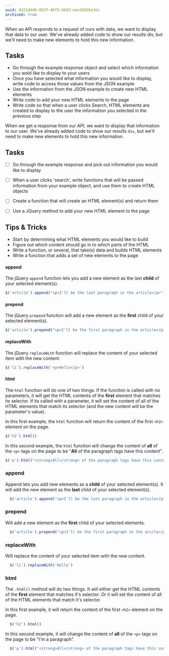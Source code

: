 ```yaml
---
uuid: d321d4d6-853f-46f5-bb83-eacd183ba3ec
archived: true
---
```


When an API responds to a request of ours with data, we want to display that data to our user. We've already added code to show our results div, but we'll need to make new elements to hold this new information.

## Tasks

- Go through the example response object and select which information you wold like to display to your users
- Once you have selected what information you would like to display, write code to access those values from the JSON example
- Use the information from the JSON example to create new HTML elements
- Write code to add your new HTML elements to the page
- Write code so that when a user clicks Search, HTML elements are created to display to the user the information you selected in the previous step

When we get a response from our API, we want to display that information to our user. We've already added code to show our results `div`, but we'll need to make new elements to hold this new information.

## Tasks
<!--
  I want them to slowly add pieces of information from the example object to the page
  it's difficult to be specific here without telling them exactly what to do for each
  different project.
-->

- [ ] Go through the example response and pick out information you would like to display
- [ ] When a user clicks 'search', write functions that will be passed information from your example object, and use them to create HTML objects
- [ ] Create a function that will create an HTML element(s) and return them
- [ ] Use a JQuery method to add your new HTML element to the page


## Tips & Tricks

- Start by determining what HTML elements you would like to build
- Figure out which content should go in to which parts of the HTML
- Write a function, or several, that take(s) data and builds HTML elements
- Write a function that adds a set of new elements to the page

#### append

The jQuery `append` function lets you add a new element as the last **child** of your selected element(s).

```javascript
$('article').append("<p>I'll be the last paragraph in the article</p>")
```

#### prepend

The jQuery `prepend` function will add a new element as the **first** child of your selected element(s).

```javascript
$('article').prepend("<p>I'll be the first paragraph in the article</p>")
```

#### replaceWith

The jQuery `replaceWith` function will replace the content of your selected item with the new content.

```javascript
$('li').replaceWith('<p>Hello</p>')
```

#### html

The `html` function will do one of two things. If the function is called with no parameters, it will get the HTML contents of the **first** element that matches its selector. If its called with a parameter, it will set the content of all of the HTML elements that match its selector (and the new content will be the parameter's value).

In this first example, the `html` function will return the content of the first `<h2>` element on the page.

```javascript
$('h2').html()
```

In this second example, the `html` function will change the content of **all** of the `<p>` tags on the page to be "**All** of the paragraph tags have this content".

```javascript
$('p').html("<strong>All</strong> of the paragraph tags have this content")
```

### append

Append lets you add new elements as a **child** of your selected element(s). It will
add the new element as the **last** child of your selected element(s).

```javascript
  $('article').append("<p>I'll be the last paragraph in the article</p>")
```

### prepend
Will add a new element as the **first** child of your selected elements.

```javascript
  $('article').prepend("<p>I'll be the first paragraph in the aricle</p>")
```

### replaceWith
Will replace the content of your selected item with the new content.

```javascript
  $('li').replaceWith('Hello')
```

### html
The `.html()` method will do two things. It will either get the HTML contents of the **first** element that matches it's selector. Or it will set the content of all of the HTML elements that match it's selector.

In this first example, it will return the content of the first `<h2>` element on the page.
```javascript
  $('h2').html()
```

In this second example, it will change the content of **all** of the `<p>` tags on the page to be "I'm a paragraph".

```javascript
  $('p').html("<strong>All</strong> of the paragraph tags have this content")
```
